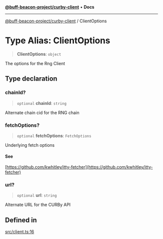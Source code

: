 [**@buff-beacon-project/curby-client**](../index.md) • **Docs**

***

[@buff-beacon-project/curby-client](../index.md) / ClientOptions

# Type Alias: ClientOptions

> **ClientOptions**: `object`

The options for the Rng Client

## Type declaration

### chainId?

> `optional` **chainId**: `string`

Alternate chain cid for the RNG chain

### fetchOptions?

> `optional` **fetchOptions**: `FetchOptions`

Underlying fetch options

#### See

[https://github.com/kwhitley/itty-fetcher](https://github.com/kwhitley/itty-fetcher)

### url?

> `optional` **url**: `string`

Alternate URL for the CURBy API

## Defined in

[src/client.ts:16](https://github.com/buff-beacon-project/curby-js-client/blob/07a2ea08c8e0ca63b47f1d08219657d53af485a2/src/client.ts#L16)
